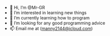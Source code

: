 - 👋 Hi, I’m @Mr-GR
- 👀 I’m interested in learning new things 
- 🌱 I’m currently learning how to program 
- 💞️ I’m looking for any good programming advice 
- 📫 Email me at (manny2144@icloud.com)

<!---
Mr-GR/Mr-GR is a ✨ special ✨ repository because its `README.md` (this file) appears on your GitHub profile.
You can click the Preview link to take a look at your changes.
--->
